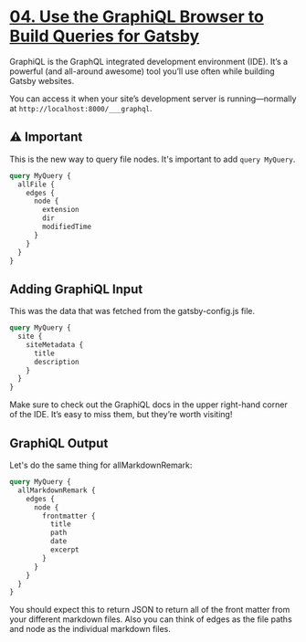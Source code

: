 # [04. Use the GraphiQL Browser to Build Queries for Gatsby](https://egghead.io/lessons/gatsby-use-the-graphiql-browser-to-build-queries-for-gatsby)

GraphiQL is the GraphQL integrated development environment (IDE). It’s a powerful (and all-around awesome) tool you’ll use often while building Gatsby websites.

You can access it when your site’s development server is running—normally at `http://localhost:8000/___graphql`.

## ⚠️ Important 

This is the new way to query file nodes. It's important to add `query MyQuery`.

```graphql
query MyQuery {
  allFile {
    edges {
      node {
        extension
        dir
        modifiedTime
      }
    }
  }
}
```

## Adding GraphiQL Input

This was the data that was fetched from the gatsby-config.js file.

```graphql
query MyQuery {
  site {
    siteMetadata {
      title
      description
    }
  }
}
```

Make sure to check out the GraphiQL docs in the upper right-hand corner of the IDE. It’s easy to miss them, but they’re worth visiting!

## GraphiQL Output

Let's do the same thing for allMarkdownRemark:

```graphql
query MyQuery {
  allMarkdownRemark {
    edges {
      node {
        frontmatter {
          title
          path
          date
          excerpt
        }
      }
    }
  }
}
```

You should expect this to return JSON to return all of the front matter from your different markdown files. Also you can think of edges as the file paths and node as the individual markdown files.
